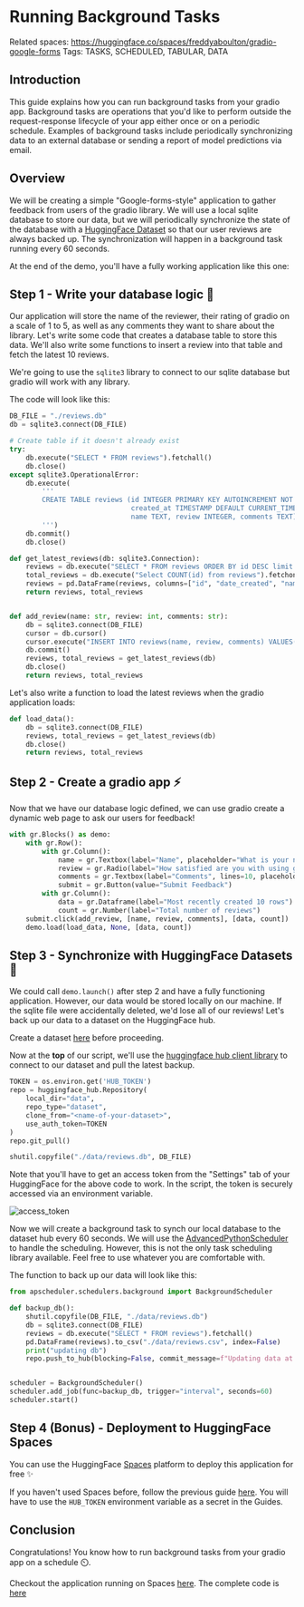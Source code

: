 # Running Background Tasks

Related spaces: https://huggingface.co/spaces/freddyaboulton/gradio-google-forms
Tags: TASKS, SCHEDULED, TABULAR, DATA

## Introduction

This guide explains how you can run background tasks from your gradio app.
Background tasks are operations that you'd like to perform outside the request-response
lifecycle of your app either once or on a periodic schedule.
Examples of background tasks include periodically synchronizing data to an external database or
sending a report of model predictions via email.

## Overview

We will be creating a simple "Google-forms-style" application to gather feedback from users of the gradio library.
We will use a local sqlite database to store our data, but we will periodically synchronize the state of the database
with a [HuggingFace Dataset](https://huggingface.co/datasets) so that our user reviews are always backed up.
The synchronization will happen in a background task running every 60 seconds.

At the end of the demo, you'll have a fully working application like this one:

<gradio-app space="freddyaboulton/gradio-google-forms"> </gradio-app>

## Step 1 - Write your database logic 💾

Our application will store the name of the reviewer, their rating of gradio on a scale of 1 to 5, as well as
any comments they want to share about the library. Let's write some code that creates a database table to
store this data. We'll also write some functions to insert a review into that table and fetch the latest 10 reviews.

We're going to use the `sqlite3` library to connect to our sqlite database but gradio will work with any library.

The code will look like this:

```python
DB_FILE = "./reviews.db"
db = sqlite3.connect(DB_FILE)

# Create table if it doesn't already exist
try:
    db.execute("SELECT * FROM reviews").fetchall()
    db.close()
except sqlite3.OperationalError:
    db.execute(
        '''
        CREATE TABLE reviews (id INTEGER PRIMARY KEY AUTOINCREMENT NOT NULL,
                              created_at TIMESTAMP DEFAULT CURRENT_TIMESTAMP NOT NULL,
                              name TEXT, review INTEGER, comments TEXT)
        ''')
    db.commit()
    db.close()

def get_latest_reviews(db: sqlite3.Connection):
    reviews = db.execute("SELECT * FROM reviews ORDER BY id DESC limit 10").fetchall()
    total_reviews = db.execute("Select COUNT(id) from reviews").fetchone()[0]
    reviews = pd.DataFrame(reviews, columns=["id", "date_created", "name", "review", "comments"])
    return reviews, total_reviews


def add_review(name: str, review: int, comments: str):
    db = sqlite3.connect(DB_FILE)
    cursor = db.cursor()
    cursor.execute("INSERT INTO reviews(name, review, comments) VALUES(?,?,?)", [name, review, comments])
    db.commit()
    reviews, total_reviews = get_latest_reviews(db)
    db.close()
    return reviews, total_reviews
```

Let's also write a function to load the latest reviews when the gradio application loads:

```python
def load_data():
    db = sqlite3.connect(DB_FILE)
    reviews, total_reviews = get_latest_reviews(db)
    db.close()
    return reviews, total_reviews
```

## Step 2 - Create a gradio app ⚡

Now that we have our database logic defined, we can use gradio create a dynamic web page to ask our users for feedback!

```python
with gr.Blocks() as demo:
    with gr.Row():
        with gr.Column():
            name = gr.Textbox(label="Name", placeholder="What is your name?")
            review = gr.Radio(label="How satisfied are you with using gradio?", choices=[1, 2, 3, 4, 5])
            comments = gr.Textbox(label="Comments", lines=10, placeholder="Do you have any feedback on gradio?")
            submit = gr.Button(value="Submit Feedback")
        with gr.Column():
            data = gr.Dataframe(label="Most recently created 10 rows")
            count = gr.Number(label="Total number of reviews")
    submit.click(add_review, [name, review, comments], [data, count])
    demo.load(load_data, None, [data, count])
```

## Step 3 - Synchronize with HuggingFace Datasets 🤗

We could call `demo.launch()` after step 2 and have a fully functioning application. However,
our data would be stored locally on our machine. If the sqlite file were accidentally deleted, we'd lose all of our reviews!
Let's back up our data to a dataset on the HuggingFace hub.

Create a dataset [here](https://huggingface.co/datasets) before proceeding.

Now at the **top** of our script, we'll use the [huggingface hub client library](https://huggingface.co/docs/huggingface_hub/index)
to connect to our dataset and pull the latest backup.

```python
TOKEN = os.environ.get('HUB_TOKEN')
repo = huggingface_hub.Repository(
    local_dir="data",
    repo_type="dataset",
    clone_from="<name-of-your-dataset>",
    use_auth_token=TOKEN
)
repo.git_pull()

shutil.copyfile("./data/reviews.db", DB_FILE)
```

Note that you'll have to get an access token from the "Settings" tab of your HuggingFace for the above code to work.
In the script, the token is securely accessed via an environment variable.

![access_token](https://github.com/gradio-app/gradio/blob/main/guides/assets/access_token.png?raw=true)

Now we will create a background task to synch our local database to the dataset hub every 60 seconds.
We will use the [AdvancedPythonScheduler](https://apscheduler.readthedocs.io/en/3.x/) to handle the scheduling.
However, this is not the only task scheduling library available. Feel free to use whatever you are comfortable with.

The function to back up our data will look like this:

```python
from apscheduler.schedulers.background import BackgroundScheduler

def backup_db():
    shutil.copyfile(DB_FILE, "./data/reviews.db")
    db = sqlite3.connect(DB_FILE)
    reviews = db.execute("SELECT * FROM reviews").fetchall()
    pd.DataFrame(reviews).to_csv("./data/reviews.csv", index=False)
    print("updating db")
    repo.push_to_hub(blocking=False, commit_message=f"Updating data at {datetime.datetime.now()}")


scheduler = BackgroundScheduler()
scheduler.add_job(func=backup_db, trigger="interval", seconds=60)
scheduler.start()
```

## Step 4 (Bonus) - Deployment to HuggingFace Spaces

You can use the HuggingFace [Spaces](https://huggingface.co/spaces) platform to deploy this application for free ✨

If you haven't used Spaces before, follow the previous guide [here](/using_hugging_face_integrations).
You will have to use the `HUB_TOKEN` environment variable as a secret in the Guides.

## Conclusion

Congratulations! You know how to run background tasks from your gradio app on a schedule ⏲️.

Checkout the application running on Spaces [here](https://huggingface.co/spaces/freddyaboulton/gradio-google-forms).
The complete code is [here](https://huggingface.co/spaces/freddyaboulton/gradio-google-forms/blob/main/app.py)
